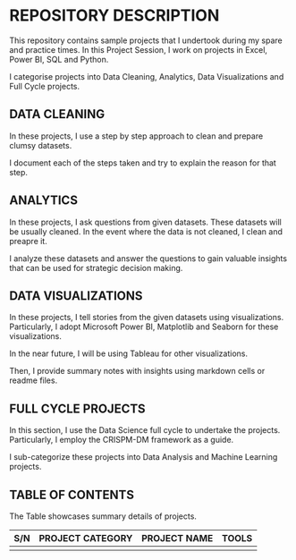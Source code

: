 # REPOSITORY DESCRIPTION
 This repository contains sample projects that I undertook during my spare and practice times.
 In this Project Session, I work on projects in Excel, Power BI, SQL and Python.

I categorise projects into Data Cleaning, Analytics, Data Visualizations and Full Cycle projects.

## DATA CLEANING
In these projects, I use a step by step approach to clean and prepare clumsy datasets.

I document each of the steps taken and try to explain the reason for that step.

## ANALYTICS
In these projects, I ask questions from  given datasets. These datasets will be usually cleaned. In the event where the data is not cleaned, I clean and preapre it.

I analyze these datasets and answer the questions to gain valuable insights that can be used for strategic decision making.

## DATA VISUALIZATIONS
In these projects, I tell stories from the given datasets using visualizations. Particularly, I adopt Microsoft Power BI, Matplotlib and Seaborn for these visualizations. 

In the near future, I will be using Tableau for other visualizations.

Then, I provide summary notes with insights using markdown cells or readme files.


## FULL CYCLE PROJECTS
In this section, I use the Data Science full cycle to undertake the projects. Particularly, I employ the CRISPM-DM framework as a guide.

I sub-categorize these projects into Data Analysis and Machine Learning projects.


## TABLE OF CONTENTS
The Table showcases summary details of projects.

|   S/N   | PROJECT CATEGORY | PROJECT NAME  |   TOOLS   |
|---------|------------------|---------------|-----------|
|         |                  |               |           |

